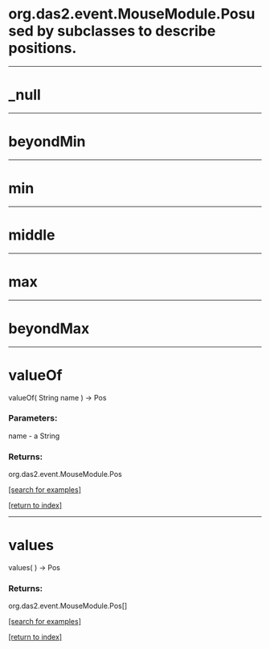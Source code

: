 # org.das2.event.MouseModule.Posused by subclasses to describe positions.
***
<a name="_null"></a>
# _null



***
<a name="beyondMin"></a>
# beyondMin



***
<a name="min"></a>
# min



***
<a name="middle"></a>
# middle



***
<a name="max"></a>
# max



***
<a name="beyondMax"></a>
# beyondMax



***
<a name="valueOf"></a>
# valueOf
valueOf( String name ) &rarr; Pos



### Parameters:
name - a String

### Returns:
org.das2.event.MouseModule.Pos


<a href="https://github.com/autoplot/dev/search?q=valueOf&unscoped_q=valueOf">[search for examples]</a>

<a href="https://github.com/autoplot/documentation/blob/master/javadoc/index-all.md">[return to index]</a>

***
<a name="values"></a>
# values
values(  ) &rarr; Pos



### Returns:
org.das2.event.MouseModule.Pos[]


<a href="https://github.com/autoplot/dev/search?q=values&unscoped_q=values">[search for examples]</a>

<a href="https://github.com/autoplot/documentation/blob/master/javadoc/index-all.md">[return to index]</a>

